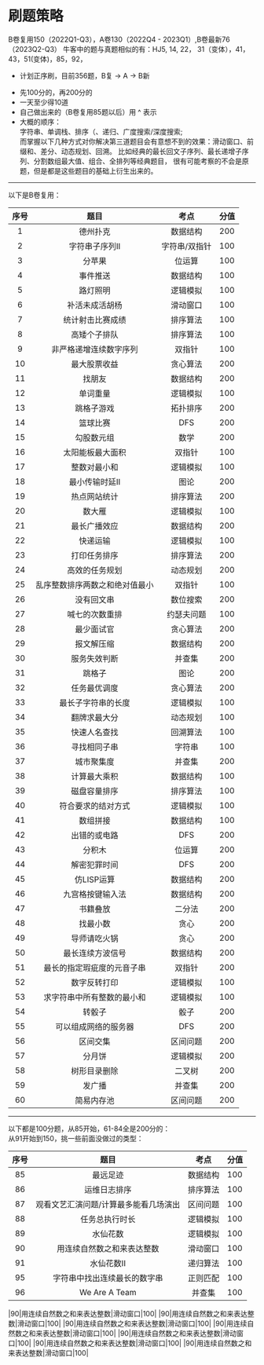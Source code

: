 # 刷题策略
B卷复用150（2022Q1-Q3），A卷130（2022Q4 - 2023Q1）,B卷最新76（2023Q2-Q3）
牛客中的题与真题相似的有：HJ5, 14, 22， 31（变体），41，43，51(变体)，85，92，

* 计划正序刷，目前356题，B复 -> A -> B新
- 先100分的，再200分的
- 一天至少得10道
- 自己做出来的（B卷复用85题以后）用 ^ 表示
- 大概的顺序：  
  字符串、单调栈、排序（、递归、广度搜索/深度搜索;  
  而掌握以下几种方式对你解决第三道题目会有意想不到的效果：滑动窗口、前缀和、差分、动态规划、回溯。
  比如经典的最长回文子序列、最长递增子序列、分割数组最大值、组合、全排列等经典题目，
  很有可能考察的不会是原题，但是都是这些题目的基础上衍生出来的。
---
以下是B卷复用：

| 序号   | 题目   | 考点   | 分值 | 
|:--------:|:--------:|:--------:|:--------|
|1|德州扑克|数据结构|200|
|2|字符串子序列II|字符串/双指针|100|
|3|分苹果|位运算|100|
|4|事件推送|数据结构|100|
|5|路灯照明|逻辑模拟|100|
|6|补活未成活胡杨|滑动窗口|100| ***
|7|统计射击比赛成绩|排序算法|100| ***
|8|高矮个子排队|排序算法|100|
|9|非严格递增连续数字序列|双指针|100|
|10|最大股票收益|贪心算法|200|
|11|找朋友|数据结构|200|
|12|单词重量|逻辑模拟|100|
|13|跳格子游戏|拓扑排序|200|
|14|篮球比赛|DFS|200|
|15|勾股数元组|数学|200|
|16|太阳能板最大面积|双指针|100|
|17|整数对最小和|逻辑模拟|100|
|18|最小传输时延II|图论|200|
|19|热点网站统计|排序算法|200|
|20|数大雁|逻辑模拟|100| *****
|21|最长广播效应|数据结构|200|
|22|快递运输|逻辑模拟|100|
|23|打印任务排序|排序算法|200|
|24|高效的任务规划|动态规划|200|
|25|乱序整数排序两数之和绝对值最小|双指针|100|
|26|没有回文串|数位搜索|200|
|27|喊七的次数重排|约瑟夫问题|100|
|28|最少面试官|贪心算法|200|
|29|报文解压缩|数据结构|200|
|30|服务失效判断|并查集|200|
|31|跳格子|图论|200|
|32|任务最优调度|贪心算法|200|
|33|最长子字符串的长度|逻辑模拟|100|
|34|翻牌求最大分|动态规划|100| ***
|35|快速人名查找|回溯算法|100| ****硬记
|36|寻找相同子串|字符串|100| 
|37|城市聚集度|并查集|200|
|38|计算最大乘积|数据结构|100|
|39|磁盘容量排序|排序算法|100| ***
|40|符合要求的结对方式|逻辑模拟|100|
|41|数组拼接|数据结构|100|
|42|出错的或电路|DFS|200|
|43|分积木|位运算|200|
|44|解密犯罪时间|DFS|200|
|45|仿LISP运算|数据结构|200|
|46|九宫格按键输入法|数据结构|200|
|47|书籍叠放|二分法|200|
|48|找最小数|贪心|200|
|49|导师请吃火锅|贪心|200|
|50|最长连续方波信号|数据结构|200|
|51|最长的指定瑕疵度的元音子串|双指针|200|
|52|数字反转打印|逻辑模拟|100| ***
|53|求字符串中所有整数的最小和|逻辑模拟|100|
|54|转骰子|骰子|200|
|55|可以组成网络的服务器|DFS|200|
|56|区间交集|区间问题|200|
|57|分月饼|逻辑模拟|200|
|58|树形目录删除|二叉树|200|
|59|发广播|并查集|200|
|60|简易内存池|区间问题|200|

---
以下都是100分题，从85开始，61-84全是200分的：  
从91开始到150，挑一些前面没做过的类型：  

| 序号   | 题目   | 考点   | 分值 | 
|:--------:|:--------:|:--------:|:--------|
|85|最远足迹|数据结构|100|^
|86|运维日志排序|排序算法|100|
|87|观看文艺汇演问题/计算最多能看几场演出|区间问题|100|
|88|任务总执行时长|逻辑模拟|100|
|89|水仙花数|逻辑模拟|100| ***
|90|用连续自然数之和来表达整数|滑动窗口|100|
|91|水仙花数II|递归算法|100| ***
|95|字符串中找出连续最长的数字串|正则匹配|100| ***
|96|We Are A Team|并查集|100| ***

|90|用连续自然数之和来表达整数|滑动窗口|100|
|90|用连续自然数之和来表达整数|滑动窗口|100|
|90|用连续自然数之和来表达整数|滑动窗口|100|
|90|用连续自然数之和来表达整数|滑动窗口|100|
|90|用连续自然数之和来表达整数|滑动窗口|100|
|90|用连续自然数之和来表达整数|滑动窗口|100|
|90|用连续自然数之和来表达整数|滑动窗口|100|